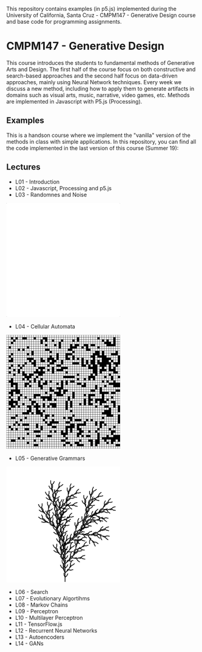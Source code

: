This repository contains examples (in p5.js) implemented during the University of California, Santa Cruz - CMPM147 - Generative Design
course and base code for programming assignments.

# CMPM147 - Generative Design

This course introduces the students to fundamental methods of Generative Arts and Design.
The first half of the course focus on both constructive and search-based approaches and the second half
focus on data-driven approaches, mainly using Neural Network techniques. Every week we discuss a new method,
including how to apply them to generate artifacts in domains such as visual arts, music, narrative,
video games, etc.  Methods are implemented in Javascript with P5.js (Processing).

## Examples

This is a handson course where we implement the "vanilla" version of the methods in class with simple
applications. In this repository, you can find all the code implemented in the last version of this course (Summer 19):

## Lectures

* L01 - Introduction
* L02 - Javascript, Processing and p5.js
* L03 - Randomnes and Noise

<img src="Images/noise.gif" width="300">

* L04 - Cellular Automata

<img src="Images/ca.gif" width="300">

* L05 - Generative Grammars

<img src="Images/grammar.png" width="300">

* L06 - Search
* L07 - Evolutionary Algortihms
* L08 - Markov Chains
* L09 - Perceptron
* L10 - Multilayer Perceptron
* L11 - TensorFlow.js
* L12 - Recurrent Neural Networks
* L13 - Autoencoders
* L14 - GANs
